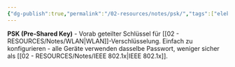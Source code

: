 ```yaml
---
{"dg-publish":true,"permalink":"/02-resources/notes/psk/","tags":["elektrotechnik/wlan/sicherheit","schlüssel/vorab","netzwerk/wifi","it-sicherheit"],"noteIcon":"","updated":"2025-09-05T10:26:40.000+02:00"}
---
```



**PSK (Pre-Shared Key)** - Vorab geteilter Schlüssel für [[02 - RESOURCES/Notes/WLAN\|WLAN]]-Verschlüsselung.
Einfach zu konfigurieren - alle Geräte verwenden dasselbe Passwort, weniger sicher als [[02 - RESOURCES/Notes/IEEE 802.1x\|IEEE 802.1x]].